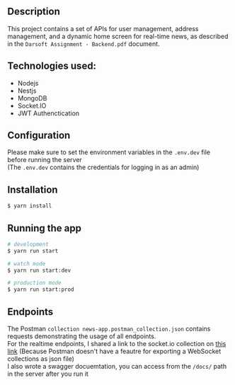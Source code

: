 ## Description
This project contains a set of APIs for user management, address management, and a dynamic home screen for real-time news, as described in the ```Darsoft Assignment - Backend.pdf``` document.

## Technologies used:
* Nodejs
* Nestjs
* MongoDB
* Socket.IO
* JWT Authenctication

## Configuration
Please make sure to set the environment variables in the ```.env.dev``` file before running the server</br>
(The ```.env.dev``` contains the credentials for logging in as an admin)

## Installation

```bash
$ yarn install
```

## Running the app

```bash
# development
$ yarn run start

# watch mode
$ yarn run start:dev

# production mode
$ yarn run start:prod
```

## Endpoints
The Postman ```collection news-app.postman_collection.json``` contains requests demonstrating the usage of all endpoints.</br>
For the realtime endpoints, I shared a link to the socket.io collection on [this link](https://dark-crescent-710656.postman.co/workspace/News-App~69e930f4-fc07-4f70-b8b4-7f4545cb78d8/collection/6572df2abbd4b43e3f710788?action=share&creator=7569665) (Because Postman doesn't have a feautre for exporting a WebSocket collections as json file)</br>
I also wrote a swagger docuemtation, you can access from the ```/docs/``` path in the server after you run it
